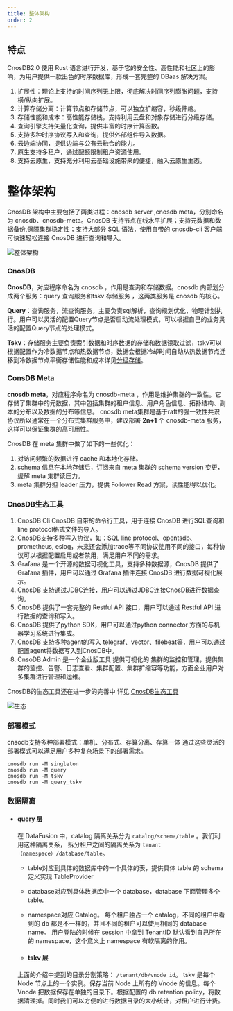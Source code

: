 ```yaml
---
title: 整体架构
order: 2
---
```


## 特点

CnosDB2.0 使用 Rust 语言进行开发，基于它的安全性、高性能和社区上的影响，为用户提供一款出色的时序数据库，形成一套完整的 DBaas 解决方案。

> 
1. 扩展性：理论上支持的时间序列无上限，彻底解决时间序列膨胀问题，支持横/纵向扩展。
2. 计算存储分离：计算节点和存储节点，可以独立扩缩容，秒级伸缩。
3. 存储性能和成本：高性能存储栈，支持利用云盘和对象存储进行分级存储。
4. 查询引擎支持矢量化查询，提供丰富的时序计算函数。
5. 支持多种时序协议写入和查询，提供外部组件导入数据。
6. 云边端协同，提供边端与公有云融合的能力。
7. 原生支持多租户，通过配额限制租户资源使用。
8. 支持云原生，支持充分利用云基础设施带来的便捷，融入云原生生态。


# 整体架构

CnosDB 架构中主要包括了两类进程：cnosdb server ,cnosdb meta，分别命名为 cnosdb、cnosdb-meta。CnosDB 支持节点在线水平扩展；支持元数据和数据备份,保障集群稳定性；支持大部分 SQL 语法，使用自带的 cnosdb-cli 客户端可快速轻松连接 CnosDB 进行查询和导入。

![整体架构](/img/arch.png)

### CnosDB
**CnosDB**，对应程序命名为 cnosdb ，作用是查询和存储数据。cnosdb 内部划分成两个服务：query 查询服务和tskv 存储服务 ，这两类服务是 cnosdb 的核心。

**Query**：查询服务，流查询服务，主要负责sql解析，查询规划优化，物理计划执行。用户可以灵活的配置Query节点是否启动流处理模式，可以根据自己的业务灵活的配置Query节点的处理模式。

**Tskv**：存储服务主要负责索引数据和时序数据的存储和数据读取过滤，tskv可以根据配置作为冷数据节点和热数据节点，数据会根据冷却时间自动从热数据节点迁移到冷数据节点平衡存储性能和成本详见[分级存储](/docs/manage/tiered_storage.md)。

### ConsDB Meta
**cnosdb meta**，对应程序命名为 cnosdb-meta ，作用是维护集群的一致性。它存储了集群中的元数据，其中包括集群的租户信息、用户角色信息、拓扑结构、副本的分布以及数据的分布等信息。
cnosdb meta集群是基于raft的强一致性共识协议所以通常在一个分布式集群服务中，建议部署 **2n+1** 个 cnosdb-meta 服务，这样可以保证集群的高可用性。

CnosDB 在 meta 集群中做了如下的一些优化：
>
1. 对访问频繁的数据进行 cache 和本地化存储。
2. schema 信息在本地存储后，订阅来自 meta 集群的 schema version 变更，缓解 meta 集群读压力。
3. meta 集群分担 leader 压力，提供 Follower Read 方案，读性能得以优化。


### CnosDB生态工具
>
1. CnosDB Cli CnosDB 自带的命令行工具，用于连接 CnosDB 进行SQL查询和line protocol格式文件的导入。
2. CnosDB支持多种写入协议，如：SQL line protocol、opentsdb、prometheus, eslog，未来还会添加trace等不同协议使用不同的接口，每种协议可以根据配置启用或者禁用，满足用户不同的需求。
3. Grafana 是一个开源的数据可视化工具，支持多种数据源，CnosDB 提供了 Grafana 插件，用户可以通过 Grafana 插件连接 CnosDB 进行数据可视化展示。
4. CnosDB 支持通过JDBC连接，用户可以通过JDBC连接CnosDB进行数据查询。
5. CnosDB 提供了一套完整的 Restful API 接口，用户可以通过 Restful API 进行数据的查询和写入。
6. CnosDB 提供了python SDK，用户可以通过python connector 方面的与机器学习系统进行集成。
7. CnosDB 支持多种agent的写入 telegraf、vector、filebeat等，用户可以通过配置agent将数据写入到CnosDB中。
8. CnsoDB Admin 是一个企业版工具 提供可视化的 集群的监控和管理，提供集群的监控、告警、日志查看、集群配置、集群扩缩容等功能，方面企业用户对多集群进行管理和运维。

CnosDB的生态工具还在进一步的完善中 详见 [CnosDB生态工具](/docs/reference/tools.md)

![生态](/img/app_arch.png)

### 部署模式

cnsodb支持多种部署模式：单机、分布式、存算分离、存算一体 通过这些灵活的部署模式可以满足用户多种复杂场景下的部署需求。
````
cnosdb run -M singleton
cnosdb run -M query
cnosdb run -M tskv
cnosdb run -M query_tskv
````

### 数据隔离

- #### query 层

  在 DataFusion 中，catalog 隔离关系分为 `catalog/schema/table` 。我们利用这种隔离关系， 拆分租户之间的隔离关系为 `tenant（namespace）/database/table`。

    - table对应到具体的数据库中的一个具体的表，提供具体 table 的 schema 定义实现 TableProvider
    - database对应到具体数据库中一个 database，database 下面管理多个 table。
    - namespace对应 Catalog。 每个租户独占一个 catalog，不同的租户中看到的 db 都是不一样的，并且不同的租户可以使用相同的 database name。 用户登陆的时候在 session 中拿到 TenantID 默认看到自己所在的 namespace，这个意义上 namespace 有软隔离的作用。

    - #### tskv 层

  上面的介绍中提到的目录分割策略： `/tenant/db/vnode_id`。
  tskv 是每个 Node 节点上的一个实例。保存当前 Node 上所有的 Vnode 的信息。每个 Vnode 把数据保存在单独的目录下。根据配置的 db retention policy，将数据清理掉。同时我们可以方便的进行数据目录的大小统计，对租户进行计费。

